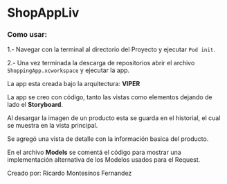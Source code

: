 # ShopAppLiv

### Como usar:

1.- Navegar con la terminal al directorio del Proyecto y ejecutar `Pod init`.

2.- Una vez terminada la descarga de repositorios abrir el archivo `ShoppingApp.xcworkspace` y ejecutar la app.

La app esta creada bajo la arquitectura: **VIPER**

La app se creo con código, tanto las vistas como elementos dejando de lado el **Storyboard**.

Al desargar la imagen de un producto esta se guarda en el historial, el cual se muestra en la vista principal.

Se agregó una vista de detalle con la información basica del producto.

En el archivo **Models** se comentá el código para mostrar una implementación alternativa de los Modelos usados para el Request.

Creado por: Ricardo Montesinos Fernandez
